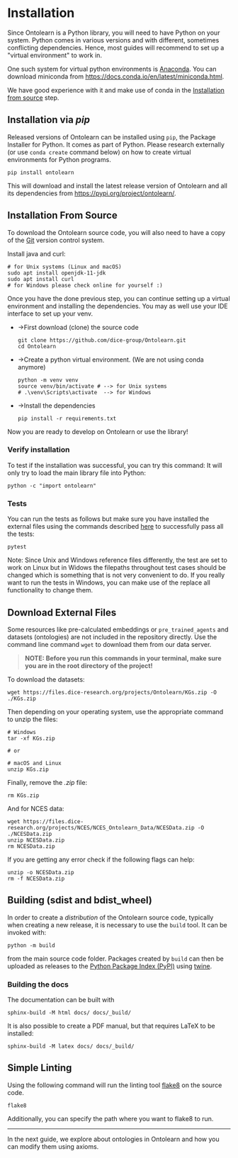 # Installation

Since Ontolearn is a Python library, you will need to have Python on
your system. Python comes in various versions and with different,
sometimes conflicting dependencies. Hence, most guides will recommend
to set up a "virtual environment" to work in.

One such system for virtual python environments is
[Anaconda](https://www.anaconda.com/). You can download miniconda from
<https://docs.conda.io/en/latest/miniconda.html>.

We have good experience with it and make use of conda in the
[Installation from source](#installation-from-source) step.

## Installation via _pip_

Released versions of Ontolearn can be installed using `pip`, the
Package Installer for Python. It comes as part of Python. Please
research externally (or use `conda create` command below) on how to
create virtual environments for Python programs.

```shell
pip install ontolearn
```

This will download and install the latest release version of Ontolearn
and all its dependencies from <https://pypi.org/project/ontolearn/>.

## Installation From Source

To download the Ontolearn source code, you will also need to have a
copy of the [Git](https://git-scm.com/) version control system.

Install java and curl:
```shell
# for Unix systems (Linux and macOS)
sudo apt install openjdk-11-jdk
sudo apt install curl
# for Windows please check online for yourself :)
```

Once you have the done previous step, you can continue setting up a virtual
environment and installing the dependencies. You may as well use your IDE interface
to set up your venv.

* ->First download (clone) the source code
  ```shell
  git clone https://github.com/dice-group/Ontolearn.git
  cd Ontolearn
  ```
  
* ->Create a python virtual environment. (We are not using conda anymore)
  ```shell
  python -m venv venv 
  source venv/bin/activate # --> for Unix systems
  # .\venv\Scripts\activate  --> for Windows
  ```
* ->Install the dependencies
  ```shell
  pip install -r requirements.txt
  ```
  
Now you are ready to develop on Ontolearn or use the library!

### Verify installation

To test if the installation was successful, you can try this command:
It will only try to load the main library file into Python:

```shell
python -c "import ontolearn"
```

### Tests

You can run the tests as follows but make sure you have installed 
the external files using the commands described [here](#download-external-files-link-files)
to successfully pass all the tests:
```shell
pytest
```
Note: Since Unix and Windows reference files differently, the test are set to work on Linux 
but in Widows the filepaths throughout test cases should be changed which is something that
is not very convenient to do. If you really want to run the tests in Windows, you can
make use of the replace all functionality to change them.

## Download External Files

Some resources like pre-calculated embeddings or `pre_trained_agents` and datasets (ontologies)
are not included in the repository directly. Use the command line command `wget`
to download them from our data server.

> **NOTE: Before you run this commands in your terminal, make sure you are 
in the root directory of the project!**

To download the datasets:

```shell
wget https://files.dice-research.org/projects/Ontolearn/KGs.zip -O ./KGs.zip
```

Then depending on your operating system, use the appropriate command to unzip the files:

```shell
# Windows
tar -xf KGs.zip

# or

# macOS and Linux
unzip KGs.zip
```

Finally, remove the _.zip_ file:

```shell
rm KGs.zip
```

And for NCES data: 

```shell
wget https://files.dice-research.org/projects/NCES/NCES_Ontolearn_Data/NCESData.zip -O ./NCESData.zip
unzip NCESData.zip
rm NCESData.zip
```

If you are getting any error check if the following flags can help:

```shell
unzip -o NCESData.zip
rm -f NCESData.zip
```

## Building (sdist and bdist_wheel)

In order to create a *distribution* of the Ontolearn source code, typically when creating a new release, 
it is necessary to use the `build` tool. It can be invoked with:

```shell
python -m build
```

from the main source code folder. Packages created by `build` can then
be uploaded as releases to the [Python Package Index (PyPI)](https://pypi.org/) using
[twine](https://pypi.org/project/twine/).


### Building the docs

The documentation can be built with

```shell
sphinx-build -M html docs/ docs/_build/
```

It is also possible to create a PDF manual, but that requires LaTeX to
be installed:

```shell
sphinx-build -M latex docs/ docs/_build/
```

## Simple Linting

Using the following command will run the linting tool [flake8](https://flake8.pycqa.org/) on the source code.
```shell
flake8
```

Additionally, you can specify the path where you want to flake8 to run.


----------------------------------------------------------------------

In the next guide, we explore about ontologies in Ontolearn and how you can modify them
using axioms.
